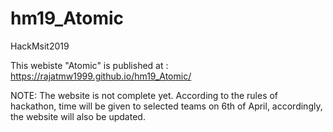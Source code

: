 # hm19_Atomic
HackMsit2019


This webiste "Atomic" is published at : https://rajatmw1999.github.io/hm19_Atomic/

NOTE: The website is not complete yet. According to the rules of hackathon, time will be given to selected teams on 6th of April,
accordingly, the website will also be updated.
